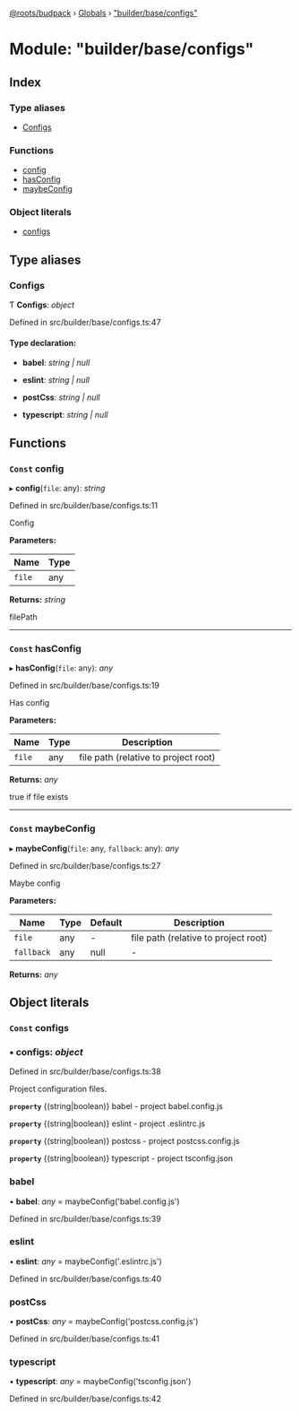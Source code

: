 [@roots/budpack](../README.md) › [Globals](../globals.md) › ["builder/base/configs"](_builder_base_configs_.md)

# Module: "builder/base/configs"

## Index

### Type aliases

* [Configs](_builder_base_configs_.md#configs)

### Functions

* [config](_builder_base_configs_.md#const-config)
* [hasConfig](_builder_base_configs_.md#const-hasconfig)
* [maybeConfig](_builder_base_configs_.md#const-maybeconfig)

### Object literals

* [configs](_builder_base_configs_.md#const-configs)

## Type aliases

###  Configs

Ƭ **Configs**: *object*

Defined in src/builder/base/configs.ts:47

#### Type declaration:

* **babel**: *string | null*

* **eslint**: *string | null*

* **postCss**: *string | null*

* **typescript**: *string | null*

## Functions

### `Const` config

▸ **config**(`file`: any): *string*

Defined in src/builder/base/configs.ts:11

Config

**Parameters:**

Name | Type |
------ | ------ |
`file` | any |

**Returns:** *string*

filePath

___

### `Const` hasConfig

▸ **hasConfig**(`file`: any): *any*

Defined in src/builder/base/configs.ts:19

Has config

**Parameters:**

Name | Type | Description |
------ | ------ | ------ |
`file` | any | file path (relative to project root) |

**Returns:** *any*

true if file exists

___

### `Const` maybeConfig

▸ **maybeConfig**(`file`: any, `fallback`: any): *any*

Defined in src/builder/base/configs.ts:27

Maybe config

**Parameters:**

Name | Type | Default | Description |
------ | ------ | ------ | ------ |
`file` | any | - | file path (relative to project root) |
`fallback` | any | null | - |

**Returns:** *any*

## Object literals

### `Const` configs

### ▪ **configs**: *object*

Defined in src/builder/base/configs.ts:38

Project configuration files.

**`property`** {(string|boolean)} babel   - project babel.config.js

**`property`** {(string|boolean)} eslint  - project .eslintrc.js

**`property`** {(string|boolean)} postcss - project postcss.config.js

**`property`** {(string|boolean)} typescript - project tsconfig.json

###  babel

• **babel**: *any* = maybeConfig('babel.config.js')

Defined in src/builder/base/configs.ts:39

###  eslint

• **eslint**: *any* = maybeConfig('.eslintrc.js')

Defined in src/builder/base/configs.ts:40

###  postCss

• **postCss**: *any* = maybeConfig('postcss.config.js')

Defined in src/builder/base/configs.ts:41

###  typescript

• **typescript**: *any* = maybeConfig('tsconfig.json')

Defined in src/builder/base/configs.ts:42
